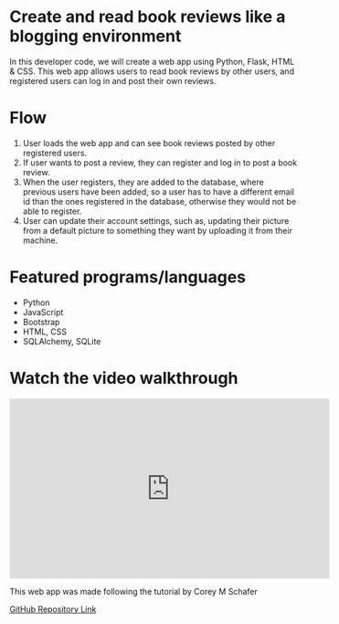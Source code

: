 <h1>Create and read book reviews like a blogging environment</h1>
<p>In this developer code, we will create a web app using Python, Flask, HTML & CSS. This web app allows users to read book reviews by other users, and registered users can log in and post their own reviews.</p>
<h1>Flow</h1>
<ol>
	<li>User loads the web app and can see book reviews posted by other registered users.</li>
	<li>If user wants to post a review, they can register and log in to post a book review.</li>
	<li>When the user registers, they are added to the database, where previous users have been added, so a user has to have a different email id than the ones registered in the database, otherwise they would not be able to register.</li>
	<li>User can update their account settings, such as, updating their picture from a default picture to something they want by uploading it from their machine.</li>
</ol>
<h1>Featured programs/languages</h1>
<ul>
	<li>Python</li>
	<li>JavaScript</li>
	<li>Bootstrap</li>
	<li>HTML, CSS</li>
	<li>SQLAlchemy, SQLite</li>
</ul>

<h1>Watch the video walkthrough</h1>

<iframe width="560" height="315" src="https://www.youtube.com/embed/Hog6cyJ4Oyw" frameborder="0" allow="accelerometer; autoplay; encrypted-media; gyroscope; picture-in-picture" allowfullscreen></iframe>

<p>This web app was made following the tutorial by Corey M Schafer</p>
<p><a href="https://github.com/CoreyMSchafer/code_snippets/tree/master/Python/Flask_Blog">GitHub Repository Link</a></p>